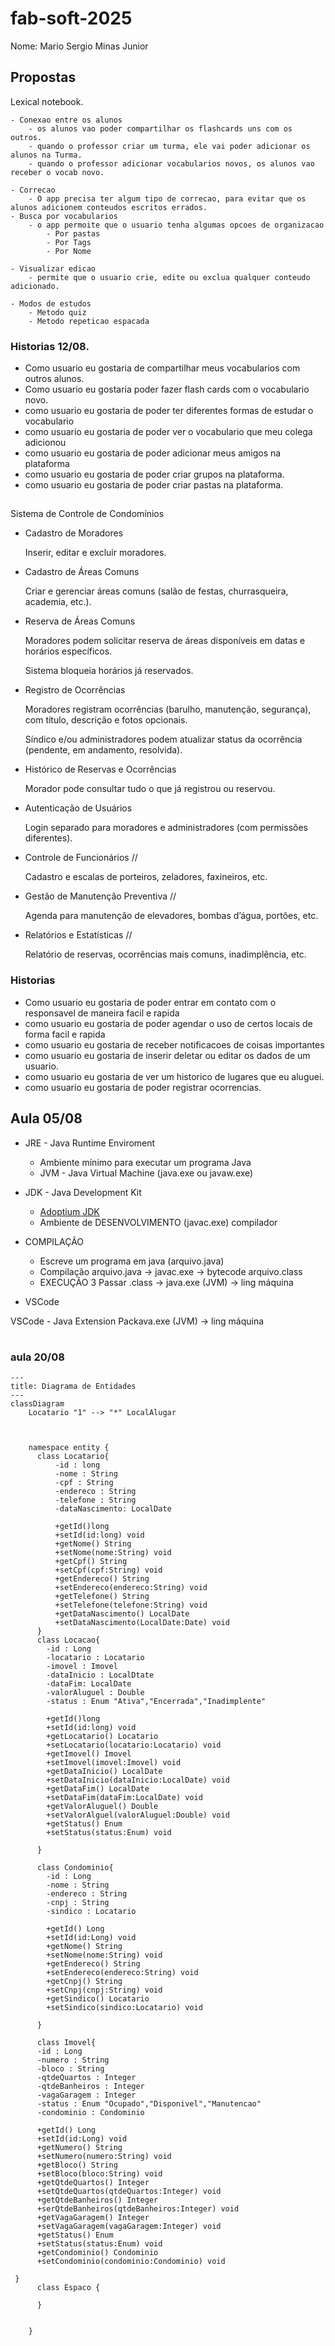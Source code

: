 
# fab-soft-2025

Nome: Mario Sergio Minas Junior


## Propostas

Lexical notebook.

	- Conexao entre os alunos
		- os alunos vao poder compartilhar os flashcards uns com os outros.
		- quando o professor criar um turma, ele vai poder adicionar os alunos na Turma.	
		- quando o professor adicionar vocabularios novos, os alunos vao receber o vocab novo.

	- Correcao
		- O app precisa ter algum tipo de correcao, para evitar que os alunos adicionem conteudos escritos errados.
	- Busca por vocabularios
		- o app permoite que o usuario tenha algumas opcoes de organizacao
			- Por pastas
			- Por Tags
			- Por Nome

	- Visualizar edicao
		- permite que o usuario crie, edite ou exclua qualquer conteudo adicionado.

	- Modos de estudos
		- Metodo quiz
		- Metodo repeticao espacada
  ### Historias 12/08.

 - Como usuario eu gostaria de compartilhar meus vocabularios com outros alunos.
 - Como usuario eu gostaria poder fazer flash cards com o vocabulario novo.
 - como usuario eu gostaria de poder ter diferentes formas de estudar o vocabulario
 - como usuario eu gostaria de poder ver o vocabulario que meu colega adicionou
 - como usuario eu gostaria de poder adicionar meus amigos na plataforma
 - como usuario eu gostaria de poder criar grupos na plataforma.
 - como usuario eu gostaria de poder criar pastas na plataforma.


##
Sistema de Controle de Condomínios 

- Cadastro de Moradores

	Inserir, editar e excluir moradores.

- Cadastro de Áreas Comuns

	Criar e gerenciar áreas comuns (salão de festas, churrasqueira, academia, etc.).

- Reserva de Áreas Comuns

	Moradores podem solicitar reserva de áreas disponíveis em datas e horários específicos.

	Sistema bloqueia horários já reservados.

- Registro de Ocorrências

	Moradores registram ocorrências (barulho, manutenção, segurança), com título, descrição e fotos opcionais.

	Síndico e/ou administradores podem atualizar status da ocorrência (pendente, em andamento, resolvida).


- Histórico de Reservas e Ocorrências

	Morador pode consultar tudo o que já registrou ou reservou.

- Autenticação de Usuários

	Login separado para moradores e administradores (com permissões diferentes).


- Controle de Funcionários //

	Cadastro e escalas de porteiros, zeladores, faxineiros, etc.

- Gestão de Manutenção Preventiva // 

	Agenda para manutenção de elevadores, bombas d’água, portões, etc.

- Relatórios e Estatísticas //

	Relatório de reservas, ocorrências mais comuns, inadimplência, etc.

### Historias 

- Como usuario eu gostaria de poder entrar em contato com o responsavel de maneira facil e rapida
- como usuario eu gostaria de poder agendar o uso de certos locais de forma facil e rapida
- como usuario eu gostaria de receber notificacoes de coisas importantes
- como usuario eu gostaria de inserir deletar ou editar os dados de um usuario.
- como usuario eu gostaria de ver um historico de lugares que eu aluguei.
- como usuario eu gostaria de poder registrar ocorrencias.





## Aula 05/08

- JRE - Java Runtime Enviroment
  - Ambiente mínimo para executar um programa Java
  - JVM - Java Virtual Machine (java.exe ou javaw.exe)

- JDK - Java Development Kit
  - [Adoptium JDK](https://adoptium.net/pt-BR)
  - Ambiente de DESENVOLVIMENTO (javac.exe) compilador

- COMPILAÇÃO

	- Escreve um programa em java (arquivo.java)
	- Compilação arquivo.java -> javac.exe -> bytecode arquivo.class
	- EXECUÇÃO 3 Passar .class -> java.exe (JVM) -> ling máquina

- VSCode

VSCode
	- Java Extension Packava.exe (JVM) -> ling máquina
#

### aula  20/08

```mermaid
---
title: Diagrama de Entidades
---
classDiagram
    Locatario "1" --> "*" LocalAlugar
    
    

    namespace entity {
      class Locatario{
          -id : long
          -nome : String
          -cpf : String 
          -endereco : String
          -telefone : String
          -dataNascimento: LocalDate

          +getId()long
          +setId(id:long) void
          +getNome() String
          +setNome(nome:String) void
          +getCpf() String
          +setCpf(cpf:String) void
          +getEndereco() String
          +setEndereco(endereco:String) void
          +getTelefone() String
          +setTelefone(telefone:String) void
          +getDataNascimento() LocalDate
          +setDataNascimento(LocalDate:Date) void
      }
      class Locacao{
        -id : Long
        -locatario : Locatario
        -imovel : Imovel
        -dataInicio : LocalDtate
        -dataFim: LocalDate
        -valorAluguel : Double
        -status : Enum "Ativa","Encerrada","Inadimplente"

        +getId()long
        +setId(id:long) void
        +getLocatario() Locatario
        +setLocatario(locatario:Locatario) void
        +getImovel() Imovel
        +setImovel(imovel:Imovel) void
        +getDataInicio() LocalDate
        +setDataInicio(dataInicio:LocalDate) void
        +getDataFim() LocalDate
        +setDataFim(dataFim:LocalDate) void
        +getValorAluguel() Double
        +setValorAlguel(valorAluguel:Double) void
        +getStatus() Enum
        +setStatus(status:Enum) void

      }

      class Condominio{
        -id : Long
        -nome : String
        -endereco : String
        -cnpj : String
        -sindico : Locatario

        +getId() Long
        +setId(id:Long) void
        +getNome() String
        +setNome(nome:String) void
        +getEndereco() String
        +setEndereco(endereco:String) void
        +getCnpj() String
        +setCnpj(cnpj:String) void
        +getSindico() Locatario
        +setSindico(sindico:Locatario) void

      }

      class Imovel{
      -id : Long
      -numero : String
      -bloco : String
      -qtdeQuartos : Integer
      -qtdeBanheiros : Integer
      -vagaGaragem : Integer
      -status : Enum "Ocupado","Disponivel","Manutencao"
      -condominio : Condominio

      +getId() Long
      +setId(id:Long) void
      +getNumero() String
      +setNumero(numero:String) void
      +getBloco() String
      +setBloco(bloco:String) void
      +getQtdeQuartos() Integer
      +setQtdeQuartos(qtdeQuartos:Integer) void
      +getQtdeBanheiros() Integer
      +serQtdeBanheiros(qtdeBanheiros:Integer) void
      +getVagaGaragem() Integer
      +setVagaGaragem(vagaGaragem:Integer) void
      +getStatus() Enum
      +setStatus(status:Enum) void
      +getCondominio() Condominio
      +setCondominio(condominio:Condominio) void    

 }    
      class Espaco {
        
      }
      
      
    }
